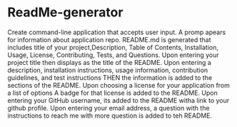 # ReadMe-generator

 Create command-line application that accepts user input.
  A promp apears for information about application repo.
 README.md is generated that includes title of your project,Description, Table of Contents, Installation, Usage, License, Contributing, Tests, and Questions.
Upon entering your project title then displays as the title of the README. 
Upon entering a description, installation instructions, usage information, contribution guidelines, and test instructions
THEN the information is added to the sections of the README.
Upon choosing a license for your application from a list of options
A badge for that license is added to the README.
Upon entering your GitHub username, its added to the README witha link to your github profile.
Upon entering your email address, a question with the instructions to reach me with more question is added to teh README.
